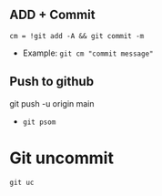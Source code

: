 ## ADD + Commit

`cm = !git add -A && git commit -m`

- Example: `git cm "commit message"`

## Push to github

git push -u origin main

- `git psom`

# Git uncommit

`git uc`
